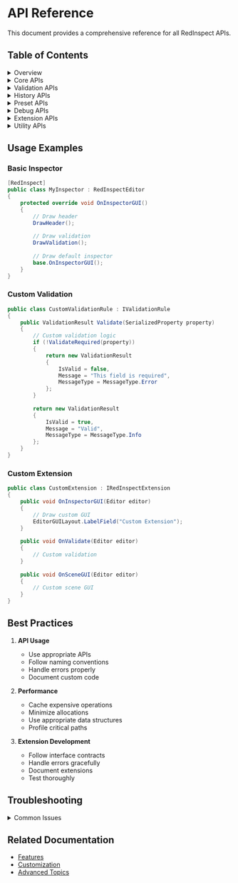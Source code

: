 # API Reference

This document provides a comprehensive reference for all RedInspect APIs.

## Table of Contents

<details>
<summary>Overview</summary>

### What is the API Reference?
The API Reference covers:
- Core APIs
- Extension APIs
- Validation APIs
- Debug APIs
- Utility APIs

### Key Benefits
- Complete documentation
- Usage examples
- Best practices
- Troubleshooting
</details>

<details>
<summary>Core APIs</summary>

### RedInspect Attribute
```csharp
[AttributeUsage(AttributeTargets.Class)]
public class RedInspectAttribute : Attribute
{
    public bool ShowHeader { get; set; } = true;
    public bool ShowValidation { get; set; } = true;
    public bool ShowDebug { get; set; } = false;
    public bool ShowHistory { get; set; } = true;
    public bool ShowPresets { get; set; } = true;
}
```

### Inspector Base
```csharp
[RedInspect]
public class RedInspectEditor : Editor
{
    protected virtual void OnEnable();
    protected virtual void OnDisable();
    public override void OnInspectorGUI();
    protected virtual void DrawHeader();
    protected virtual void DrawValidation();
    protected virtual void DrawDebug();
    protected virtual void DrawHistory();
    protected virtual void DrawPresets();
}
```
</details>

<details>
<summary>Validation APIs</summary>

### Validation Attributes
```csharp
[AttributeUsage(AttributeTargets.Field | AttributeTargets.Property)]
public class RequiredAttribute : PropertyAttribute
{
    public string Message { get; }
    public RequiredAttribute(string message = "This field is required");
}

[AttributeUsage(AttributeTargets.Field | AttributeTargets.Property)]
public class MinMaxAttribute : PropertyAttribute
{
    public float Min { get; }
    public float Max { get; }
    public MinMaxAttribute(float min, float max);
}

[AttributeUsage(AttributeTargets.Field | AttributeTargets.Property)]
public class TagAttribute : PropertyAttribute
{
    public string Tag { get; }
    public TagAttribute(string tag);
}

[AttributeUsage(AttributeTargets.Field | AttributeTargets.Property)]
public class LayerAttribute : PropertyAttribute
{
    public string Layer { get; }
    public LayerAttribute(string layer);
}
```

### Validation System
```csharp
public interface IValidationRule
{
    ValidationResult Validate(SerializedProperty property);
}

public class ValidationResult
{
    public bool IsValid { get; }
    public string Message { get; }
    public MessageType MessageType { get; }
}

public class ValidationSystem
{
    public static ValidationSystem Instance { get; }
    public void RegisterRule(IValidationRule rule);
    public void UnregisterRule(IValidationRule rule);
    public ValidationResult Validate(SerializedProperty property);
}
```
</details>

<details>
<summary>History APIs</summary>

### Component State
```csharp
public class ComponentState
{
    public string ComponentType { get; }
    public Dictionary<string, object> Values { get; }
    public DateTime Timestamp { get; }
}

public class ComponentStateHistory
{
    public void SaveState(Component component);
    public void RestoreState(Component component, ComponentState state);
    public void ClearHistory();
    public IEnumerable<ComponentState> GetHistory();
}
```
</details>

<details>
<summary>Preset APIs</summary>

### Preset System
```csharp
public class PresetSystem
{
    public static PresetSystem Instance { get; }
    public void SavePreset(string name, Component component);
    public void LoadPreset(string name, Component component);
    public void DeletePreset(string name);
    public IEnumerable<string> GetPresetNames();
}
```
</details>

<details>
<summary>Debug APIs</summary>

### Debug System
```csharp
public class DebugSystem
{
    public static DebugSystem Instance { get; }
    public void Log(string message);
    public void LogWarning(string message);
    public void LogError(string message);
    public void ClearLog();
    public IEnumerable<string> GetLog();
}

public class Profiler
{
    public static Profiler Instance { get; }
    public void BeginSample(string name);
    public void EndSample();
    public void Reset();
    public Dictionary<string, float> GetResults();
}
```
</details>

<details>
<summary>Extension APIs</summary>

### Extension System
```csharp
public interface IRedInspectExtension
{
    void OnInspectorGUI(Editor editor);
    void OnValidate(Editor editor);
    void OnSceneGUI(Editor editor);
}

public class ExtensionManager
{
    public static ExtensionManager Instance { get; }
    public void RegisterExtension(IRedInspectExtension extension);
    public void UnregisterExtension(IRedInspectExtension extension);
    public IEnumerable<IRedInspectExtension> GetExtensions();
}
```
</details>

<details>
<summary>Utility APIs</summary>

### Editor Utilities
```csharp
public static class EditorUtils
{
    public static void DrawHeader(string title, GUIStyle style);
    public static void DrawBox(string content, GUIStyle style);
    public static void DrawButton(string label, Action onClick);
    public static void DrawToggle(string label, bool value, Action<bool> onValueChanged);
}

public static class ValidationUtils
{
    public static bool ValidateRequired(SerializedProperty property);
    public static bool ValidateMinMax(SerializedProperty property, float min, float max);
    public static bool ValidateTag(SerializedProperty property, string tag);
    public static bool ValidateLayer(SerializedProperty property, string layer);
}
```
</details>

## Usage Examples

### Basic Inspector
```csharp
[RedInspect]
public class MyInspector : RedInspectEditor
{
    protected override void OnInspectorGUI()
    {
        // Draw header
        DrawHeader();
        
        // Draw validation
        DrawValidation();
        
        // Draw default inspector
        base.OnInspectorGUI();
    }
}
```

### Custom Validation
```csharp
public class CustomValidationRule : IValidationRule
{
    public ValidationResult Validate(SerializedProperty property)
    {
        // Custom validation logic
        if (!ValidateRequired(property))
        {
            return new ValidationResult
            {
                IsValid = false,
                Message = "This field is required",
                MessageType = MessageType.Error
            };
        }
        
        return new ValidationResult
        {
            IsValid = true,
            Message = "Valid",
            MessageType = MessageType.Info
        };
    }
}
```

### Custom Extension
```csharp
public class CustomExtension : IRedInspectExtension
{
    public void OnInspectorGUI(Editor editor)
    {
        // Draw custom GUI
        EditorGUILayout.LabelField("Custom Extension");
    }
    
    public void OnValidate(Editor editor)
    {
        // Custom validation
    }
    
    public void OnSceneGUI(Editor editor)
    {
        // Custom scene GUI
    }
}
```

## Best Practices

1. **API Usage**
   - Use appropriate APIs
   - Follow naming conventions
   - Handle errors properly
   - Document custom code

2. **Performance**
   - Cache expensive operations
   - Minimize allocations
   - Use appropriate data structures
   - Profile critical paths

3. **Extension Development**
   - Follow interface contracts
   - Handle errors gracefully
   - Document extensions
   - Test thoroughly

## Troubleshooting

<details>
<summary>Common Issues</summary>

### API Issues
- Check API versions
- Verify parameters
- Handle exceptions
- Check documentation

### Performance Issues
- Profile operations
- Check memory usage
- Optimize critical paths
- Use appropriate APIs

### Extension Issues
- Verify interfaces
- Check registration
- Handle errors
- Test thoroughly
</details>

## Related Documentation

- [Features](../Features/README.md)
- [Customization](../Customization/README.md)
- [Advanced Topics](../Advanced/README.md) 